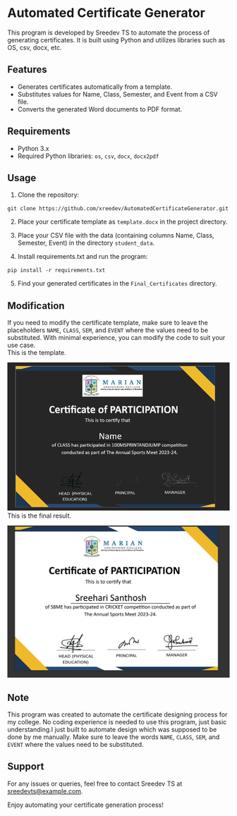 # Automated Certificate Generator

This program is developed by Sreedev TS to automate the process of generating certificates. It is built using Python and utilizes libraries such as OS, csv, docx, etc.

## Features

- Generates certificates automatically from a template.
- Substitutes values for Name, Class, Semester, and Event from a CSV file.
- Converts the generated Word documents to PDF format.

## Requirements

- Python 3.x
- Required Python libraries: `os`, `csv`, `docx`, `docx2pdf`

## Usage

1. Clone the repository:

```
git clone https://github.com/xreedev/AutomatedCertificateGenerator.git
```

2. Place your certificate template as `template.docx` in the project directory.

3. Place your CSV file with the data (containing columns Name, Class, Semester, Event) in the directory `student_data`.

4. Install requirements.txt and run the program:

```
pip install -r requirements.txt
```

5. Find your generated certificates in the `Final_Certificates` directory.

## Modification

If you need to modify the certificate template, make sure to leave the placeholders `NAME`, `CLASS`, `SEM`, and `EVENT` where the values need to be substituted. With minimal experience, you can modify the code to suit your use case.
<br>This is the template.

![template](template.png "Certificate Template")<br>
This is the final result.

![Certificate](final.png "Certificate ")

## Note

This program was created to automate the certificate designing process for my college. No coding experience is needed to use this program, just basic understanding.I just built to automate design which was supposed to be done by me manually.
Make sure to leave the words `NAME`, `CLASS`, `SEM`, and `EVENT` where the values need to be substituted.

## Support

For any issues or queries, feel free to contact Sreedev TS at [sreedevts@example.com](mailto:xreedev@gmail.com).

Enjoy automating your certificate generation process!
